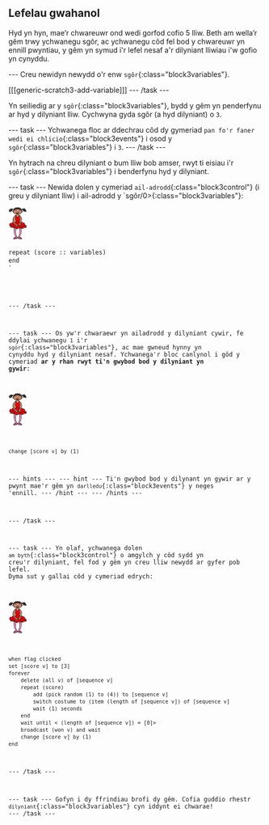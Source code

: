## Lefelau gwahanol

Hyd yn hyn, mae’r chwareuwr ond wedi gorfod cofio 5 lliw. Beth am wella’r gêm trwy ychwanegu sgôr, ac ychwanegu côd fel bod y chwareuwr yn ennill pwyntiau, y gêm yn symud i'r lefel nesaf a'r dilyniant lliwiau i'w gofio yn cynyddu.

\--- Creu newidyn newydd o'r enw `sgôr`{:class="block3variables"}.

[[[generic-scratch3-add-variable]]] \--- /task \---

Yn seiliedig ar y `sgôr`{:class="block3variables"}, bydd y gêm yn penderfynu ar hyd y dilyniant lliw. Cychwyna gyda sgôr (a hyd dilyniant) o `3`.

\--- task \--- Ychwanega floc ar ddechrau côd dy gymeriad `pan fo'r faner wedi ei chlicio`{:class="block3events"} i osod y `sgôr`{:class="block3variables"} i `3`. \--- /task \---

Yn hytrach na chreu dilyniant o bum lliw bob amser, rwyt ti eisiau i'r `sgôr`{:class="block3variables"} i benderfynu hyd y dilyniant.

\--- task \--- Newida dolen y cymeriad `ail-adrodd`{:class="block3control"} (i greu y dilyniant lliw) i ail-adrodd y `sgôr/0>{:class="block3variables"}:</p>

<p><img src="images/ballerina.png" alt="corlun" /></p>

<pre><code class="blocks3">repeat (score :: variables)
end
`</pre> 

\--- /task \---

\--- task \--- Os yw'r chwaraewr yn ailadrodd y dilyniant cywir, fe ddylai ychwanegu `1` i'r `sgôr`{:class="block3variables"}, ac mae gwneud hynny yn cynyddu hyd y dilyniant nesaf. Ychwanega'r bloc canlynol i gôd y cymeriad **ar y rhan rwyt ti'n gwybod bod y dilyniant yn gywir**:

![corlun](images/ballerina.png)

```blocks3
change [score v] by (1)
```

\--- hints \--- \--- hint \--- Ti'n gwybod bod y dilynant yn gywir ar y pwynt mae'r gêm yn `darlledu`{:class="block3events"} y neges 'ennill. \--- /hint \--- \--- /hints \---

\--- /task \---

\--- task \--- Yn olaf, ychwanega dolen `am byth`{:class="block3control"} o amgylch y côd sydd yn creu'r dilyniant, fel fod y gêm yn creu lliw newydd ar gyfer pob lefel. Dyma sut y gallai côd y cymeriad edrych:

![ballerina](images/ballerina.png)

```blocks3
when flag clicked
set [score v] to [3]
forever
    delete (all v) of [sequence v]
    repeat (score)
        add (pick random (1) to (4)) to [sequence v]
        switch costume to (item (length of [sequence v]) of [sequence v]
        wait (1) seconds
    end
    wait until < (length of [sequence v]) = [0]>
    broadcast (won v) and wait
    change [score v] by (1)
end
```

\--- /task \---

\--- task \--- Gofyn i dy ffrindiau brofi dy gêm. Cofia guddio rhestr `dilyniant`{:class="block3variables"} cyn iddynt ei chwarae! \--- /task \---